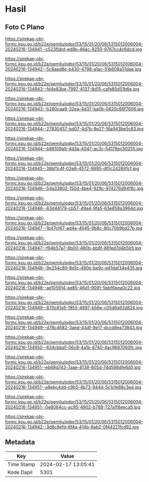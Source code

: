 # Hasil

## Foto C Plano

https://sirekap-obj-formc.kpu.go.id/b22e/pemilu/pdpr/53/15/01/20/06/5315012006004-20240216-134941--c523fbbd-ed8b-46ac-9250-9767cc4c6dcd.jpg

https://sirekap-obj-formc.kpu.go.id/b22e/pemilu/pdpr/53/15/01/20/06/5315012006004-20240216-134942--5c8aad8e-b430-4798-a1ac-51b608a31dae.jpg

https://sirekap-obj-formc.kpu.go.id/b22e/pemilu/pdpr/53/15/01/20/06/5315012006004-20240216-134943--fd4e83be-7997-4137-8d15-cafe85d51b6e.jpg

https://sirekap-obj-formc.kpu.go.id/b22e/pemilu/pdpr/53/15/01/20/06/5315012006004-20240216-134943--b280caa9-32ea-4d37-ba0b-0820c66f7606.jpg

https://sirekap-obj-formc.kpu.go.id/b22e/pemilu/pdpr/53/15/01/20/06/5315012006004-20240216-134944--27830457-bd07-4d7b-8e27-16a943be5c83.jpg

https://sirekap-obj-formc.kpu.go.id/b22e/pemilu/pdpr/53/15/01/20/06/5315012006004-20240216-134944--b88109a9-4d3a-4047-ac3c-54178ec50255.jpg

https://sirekap-obj-formc.kpu.go.id/b22e/pemilu/pdpr/53/15/01/20/06/5315012006004-20240216-134945--38bf1c4f-02e8-4572-9995-df0c242691cf.jpg

https://sirekap-obj-formc.kpu.go.id/b22e/pemilu/pdpr/53/15/01/20/06/5315012006004-20240216-134946--54a33802-150d-4be4-929c-974276d94f8c.jpg

https://sirekap-obj-formc.kpu.go.id/b22e/pemilu/pdpr/53/15/01/20/06/5315012006004-20240216-134946--63d44179-cb57-49a4-9fa5-63e858a3964d.jpg

https://sirekap-obj-formc.kpu.go.id/b22e/pemilu/pdpr/53/15/01/20/06/5315012006004-20240216-134947--1b47cf47-ad4e-4045-9b8c-80c70b9bd27b.jpg

https://sirekap-obj-formc.kpu.go.id/b22e/pemilu/pdpr/53/15/01/20/06/5315012006004-20240216-134947--f94b57a7-8b00-480b-bb8f-86fed7d4b5b5.jpg

https://sirekap-obj-formc.kpu.go.id/b22e/pemilu/pdpr/53/15/01/20/06/5315012006004-20240216-134948--9e254c89-8d1c-490e-be9c-e41daf34e435.jpg

https://sirekap-obj-formc.kpu.go.id/b22e/pemilu/pdpr/53/15/01/20/06/5315012006004-20240216-134948--ae105914-ae85-46d1-9091-5bbf6eea0c22.jpg

https://sirekap-obj-formc.kpu.go.id/b22e/pemilu/pdpr/53/15/01/20/06/5315012006004-20240216-134949--870c81a5-1955-4897-b56e-c05d6a92d824.jpg

https://sirekap-obj-formc.kpu.go.id/b22e/pemilu/pdpr/53/15/01/20/06/5315012006004-20240216-134949--d78c4682-3aed-44df-9e17-dccd8ea73843.jpg

https://sirekap-obj-formc.kpu.go.id/b22e/pemilu/pdpr/53/15/01/20/06/5315012006004-20240216-134950--634cbbd1-06c8-4a1b-8740-4ac9687060fc.jpg

https://sirekap-obj-formc.kpu.go.id/b22e/pemilu/pdpr/53/15/01/20/06/5315012006004-20240216-134951--eb68d743-7aae-4139-805d-74d598dfe6d5.jpg

https://sirekap-obj-formc.kpu.go.id/b22e/pemilu/pdpr/53/15/01/20/06/5315012006004-20240216-134951--a8ebc4dd-c9b5-4b73-944d-5c1cfe68c3ed.jpg

https://sirekap-obj-formc.kpu.go.id/b22e/pemilu/pdpr/53/15/01/20/06/5315012006004-20240216-134951--0e8064cc-ac95-4902-b789-727a1f8eeca5.jpg

https://sirekap-obj-formc.kpu.go.id/b22e/pemilu/pdpr/53/15/01/20/06/5315012006004-20240216-134942--3d8c8efd-6f4a-414b-8ab2-0f44221fcd92.jpg


## Metadata

| Key        | Value               |
| ---------- | ------------------- |
| Time Stamp | 2024-02-17 13:05:41 |
| Kode Dapil | 5301                |



